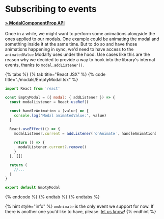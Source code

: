 # Subscribing to events

#### [**> ModalComponentProp API**](../api/types/modalcomponentprop.md)

Once in a while, we might want to perform some animations alongside the ones applied to our modals. One example could be animating the modal and something inside it at the same time. But to do so and have those animations happening in sync, we'd need to have access to the `animatedValue` Modalfy uses under the hood. Use cases like this are the reason why we decided to provide a way to hook into the library's internal events, thanks to `modal.addListener()`.

{% tabs %}
{% tab title="React JSX" %}
{% code title="./modals/EmptyModal.tsx" %}
```jsx
import React from 'react'

const EmptyModal = ({ modal: { addListener }) => {
  const modalListener = React.useRef()

  const handleAnimation = (value) => {
    console.log('Modal animatedValue:', value)
  }

  React.useEffect(() => {
    modalListener.current = addListener('onAnimate', handleAnimation)
    
    return () => {
      modalListener.current?.remove()
    }
  }, [])

  return (
    //...
  )
}

export default EmptyModal
```
{% endcode %}
{% endtab %}
{% endtabs %}

{% hint style="info" %}
`onAnimate` is the only event we support for now. If there is another one you'd like to have, please: [let us know](https://github.com/colorfy-software/react-native-modalfy/issues/new)!
{% endhint %}
